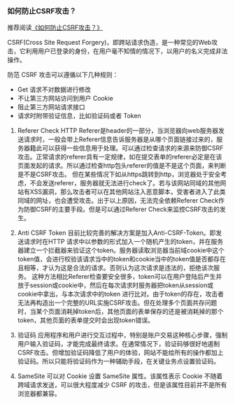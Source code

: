 ### 如何防止CSRF攻击？

推荐阅读[《如何防止CSRF攻击？》](https://juejin.cn/post/6844903689702866952)

CSRF(Cross Site Request Forgery)，即跨站请求伪造，是一种常见的Web攻击，它利用用户已登录的身份，在用户毫不知情的情况下，以用户的名义完成非法操作。

防范 CSRF 攻击可以遵循以下几种规则：
- Get 请求不对数据进行修改
- 不让第三方网站访问到用户 Cookie
- 阻止第三方网站请求接口
- 请求时附带验证信息，比如验证码或者 Token

1) Referer Check
HTTP Referer是header的一部分，当浏览器向web服务器发送请求时，一般会带上Referer信息告诉服务器是从哪个页面链接过来的，服务器籍此可以获得一些信息用于处理。可以通过检查请求的来源来防御CSRF攻击。正常请求的referer具有一定规律，如在提交表单的referer必定是在该页面发起的请求。所以通过检查http包头referer的值是不是这个页面，来判断是不是CSRF攻击。
但在某些情况下如从https跳转到http，浏览器处于安全考虑，不会发送referer，服务器就无法进行check了。若与该网站同域的其他网站有XSS漏洞，那么攻击者可以在其他网站注入恶意脚本，受害者进入了此类同域的网址，也会遭受攻击。出于以上原因，无法完全依赖Referer Check作为防御CSRF的主要手段。但是可以通过Referer Check来监控CSRF攻击的发生。

2) Anti CSRF Token
目前比较完善的解决方案是加入Anti-CSRF-Token。即发送请求时在HTTP 请求中以参数的形式加入一个随机产生的token，并在服务器建立一个拦截器来验证这个token。服务器读取浏览器当前域cookie中这个token值，会进行校验该请求当中的token和cookie当中的token值是否都存在且相等，才认为这是合法的请求。否则认为这次请求是违法的，拒绝该次服务。
这种方法相比Referer检查要安全很多，token可以在用户登陆后产生并放于session或cookie中，然后在每次请求时服务器把token从session或cookie中拿出，与本次请求中的token 进行比对。由于token的存在，攻击者无法再构造出一个完整的URL实施CSRF攻击。但在处理多个页面共存问题时，当某个页面消耗掉token后，其他页面的表单保存的还是被消耗掉的那个token，其他页面的表单提交时会出现token错误。

3) 验证码
应用程序和用户进行交互过程中，特别是账户交易这种核心步骤，强制用户输入验证码，才能完成最终请求。在通常情况下，验证码够很好地遏制CSRF攻击。但增加验证码降低了用户的体验，网站不能给所有的操作都加上验证码。所以只能将验证码作为一种辅助手段，在关键业务点设置验证码。

4) SameSite
可以对 Cookie 设置 SameSite 属性。该属性表示 Cookie 不随着跨域请求发送，可以很大程度减少 CSRF 的攻击，但是该属性目前并不是所有浏览器都兼容。
